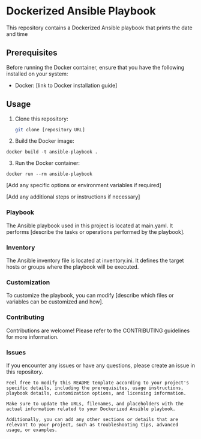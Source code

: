 # Dockerized Ansible Playbook

This repository contains a Dockerized Ansible playbook that prints the date and time

## Prerequisites

Before running the Docker container, ensure that you have the following installed on your system:

- Docker: [link to Docker installation guide]

## Usage

1. Clone this repository:

   ```bash
   git clone [repository URL]
   ```

2. Build the Docker image:
```
docker build -t ansible-playbook .
```

3. Run the Docker container:
```
docker run --rm ansible-playbook
```
[Add any specific options or environment variables if required]

[Add any additional steps or instructions if necessary]

### Playbook
The Ansible playbook used in this project is located at main.yaml. It performs [describe the tasks or operations performed by the playbook].

### Inventory
The Ansible inventory file is located at inventory.ini. It defines the target hosts or groups where the playbook will be executed.

### Customization
To customize the playbook, you can modify [describe which files or variables can be customized and how].

### Contributing
Contributions are welcome! Please refer to the CONTRIBUTING guidelines for more information.

### Issues
If you encounter any issues or have any questions, please create an issue in this repository.

```
Feel free to modify this README template according to your project's specific details, including the prerequisites, usage instructions, playbook details, customization options, and licensing information.

Make sure to update the URLs, filenames, and placeholders with the actual information related to your Dockerized Ansible playbook.

Additionally, you can add any other sections or details that are relevant to your project, such as troubleshooting tips, advanced usage, or examples.
```